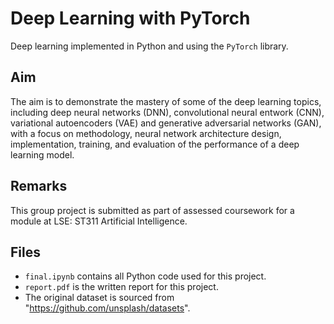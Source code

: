 # Deep Learning with PyTorch
Deep learning implemented in Python and using the `PyTorch` library.

## Aim
The aim is to demonstrate the mastery of some of the deep learning topics, including deep neural networks (DNN), convolutional neural entwork (CNN), variational autoencoders (VAE) and generative adversarial networks (GAN), with a focus on methodology, neural network architecture design,
implementation, training, and evaluation of the performance of a deep learning model.

## Remarks
This group project is submitted as part of assessed coursework for a module at LSE: ST311 Artificial Intelligence.

## Files
- `final.ipynb` contains all Python code used for this project.
- `report.pdf` is the written report for this project.
- The original dataset is sourced from "https://github.com/unsplash/datasets".
